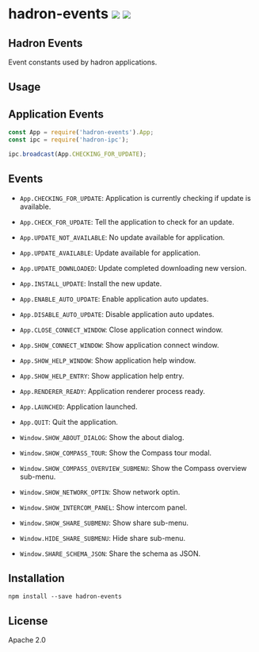 # hadron-events [![][travis_img]][travis_url] [![][npm_img]][npm_url]

Hadron Events
-------------

Event constants used by hadron applications.

## Usage

Application Events
------------------

```javascript
const App = require('hadron-events').App;
const ipc = require('hadron-ipc');

ipc.broadcast(App.CHECKING_FOR_UPDATE);

```

## Events

- `App.CHECKING_FOR_UPDATE`: Application is currently checking if update is available.
- `App.CHECK_FOR_UPDATE`: Tell the application to check for an update.
- `App.UPDATE_NOT_AVAILABLE`: No update available for application.
- `App.UPDATE_AVAILABLE`: Update available for application.
- `App.UPDATE_DOWNLOADED`: Update completed downloading new version.
- `App.INSTALL_UPDATE`: Install the new update.
- `App.ENABLE_AUTO_UPDATE`: Enable application auto updates.
- `App.DISABLE_AUTO_UPDATE`: Disable application auto updates.
- `App.CLOSE_CONNECT_WINDOW`: Close application connect window.
- `App.SHOW_CONNECT_WINDOW`: Show application connect window.
- `App.SHOW_HELP_WINDOW`: Show application help window.
- `App.SHOW_HELP_ENTRY`: Show application help entry.
- `App.RENDERER_READY`: Application renderer process ready.
- `App.LAUNCHED`: Application launched.
- `App.QUIT`: Quit the application.

- `Window.SHOW_ABOUT_DIALOG`: Show the about dialog.
- `Window.SHOW_COMPASS_TOUR`: Show the Compass tour modal.
- `Window.SHOW_COMPASS_OVERVIEW_SUBMENU`: Show the Compass overview sub-menu.
- `Window.SHOW_NETWORK_OPTIN`: Show network optin.
- `Window.SHOW_INTERCOM_PANEL`: Show intercom panel.
- `Window.SHOW_SHARE_SUBMENU`: Show share sub-menu.
- `Window.HIDE_SHARE_SUBMENU`: Hide share sub-menu.
- `Window.SHARE_SCHEMA_JSON`: Share the schema as JSON.

## Installation

```
npm install --save hadron-events
```

## License

Apache 2.0

[travis_img]: https://img.shields.io/travis/mongodb-js/hadron-events.svg?style=flat-square
[travis_url]: https://travis-ci.org/mongodb-js/hadron-events
[npm_img]: https://img.shields.io/npm/v/hadron-events.svg?style=flat-square
[npm_url]: https://www.npmjs.org/package/hadron-events
